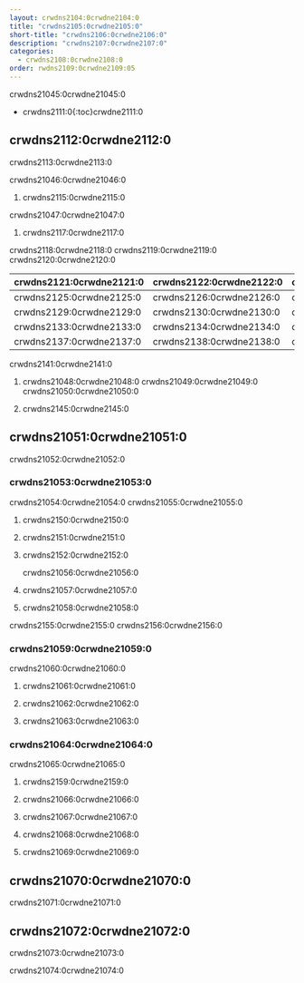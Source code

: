 ```yaml
---
layout: crwdns2104:0crwdne2104:0
title: "crwdns2105:0crwdne2105:0"
short-title: "crwdns2106:0crwdne2106:0"
description: "crwdns2107:0crwdne2107:0"
categories:
  - crwdns2108:0crwdne2108:0
order: rwdns2109:0crwdne2109:05
---
```

crwdns21045:0crwdne21045:0

* crwdns2111:0{:toc}crwdne2111:0

## crwdns2112:0crwdne2112:0

crwdns2113:0crwdne2113:0

crwdns21046:0crwdne21046:0

1. crwdns2115:0crwdne2115:0

crwdns21047:0crwdne21047:0

1. crwdns2117:0crwdne2117:0

crwdns2118:0crwdne2118:0 crwdns2119:0crwdne2119:0 crwdns2120:0crwdne2120:0

| crwdns2121:0crwdne2121:0 | crwdns2122:0crwdne2122:0 | crwdns2123:0crwdne2123:0 | crwdns2124:0crwdne2124:0 |
| ------------------------ | ------------------------ | ------------------------ | ------------------------ |
| crwdns2125:0crwdne2125:0 | crwdns2126:0crwdne2126:0 | crwdns2127:0crwdne2127:0 | crwdns2128:0crwdne2128:0 |
| crwdns2129:0crwdne2129:0 | crwdns2130:0crwdne2130:0 | crwdns2131:0crwdne2131:0 | crwdns2132:0crwdne2132:0 |
| crwdns2133:0crwdne2133:0 | crwdns2134:0crwdne2134:0 | crwdns2135:0crwdne2135:0 | crwdns2136:0crwdne2136:0 |
| crwdns2137:0crwdne2137:0 | crwdns2138:0crwdne2138:0 | crwdns2139:0crwdne2139:0 | crwdns2140:0crwdne2140:0 |

crwdns2141:0crwdne2141:0

1. crwdns21048:0crwdne21048:0 crwdns21049:0crwdne21049:0 crwdns21050:0crwdne21050:0

2. crwdns2145:0crwdne2145:0

## crwdns21051:0crwdne21051:0

crwdns21052:0crwdne21052:0

### crwdns21053:0crwdne21053:0

crwdns21054:0crwdne21054:0 crwdns21055:0crwdne21055:0

1. crwdns2150:0crwdne2150:0

2. crwdns2151:0crwdne2151:0

3. crwdns2152:0crwdne2152:0

    crwdns21056:0crwdne21056:0
    

1. crwdns21057:0crwdne21057:0

2. crwdns21058:0crwdne21058:0

crwdns2155:0crwdne2155:0 crwdns2156:0crwdne2156:0

### crwdns21059:0crwdne21059:0

crwdns21060:0crwdne21060:0

1. crwdns21061:0crwdne21061:0

2. crwdns21062:0crwdne21062:0

3. crwdns21063:0crwdne21063:0

### crwdns21064:0crwdne21064:0

crwdns21065:0crwdne21065:0

1. crwdns2159:0crwdne2159:0

2. crwdns21066:0crwdne21066:0

3. crwdns21067:0crwdne21067:0

4. crwdns21068:0crwdne21068:0

5. crwdns21069:0crwdne21069:0

## crwdns21070:0crwdne21070:0

crwdns21071:0crwdne21071:0

## crwdns21072:0crwdne21072:0

crwdns21073:0crwdne21073:0

crwdns21074:0crwdne21074:0